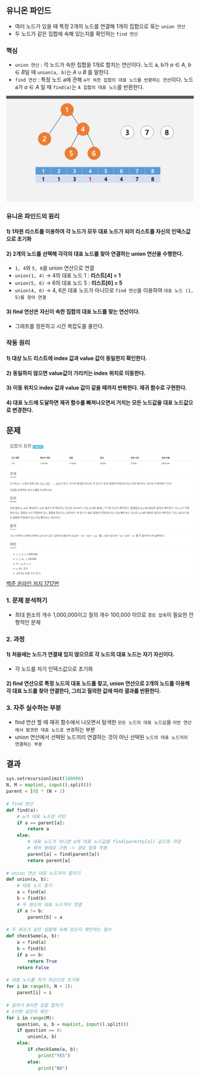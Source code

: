## 유니온 파인드
* 여러 노드가 있을 때 특정 2개의 노드를 연결해 1개의 집합으로 묶는 `union 연산`
* 두 노드가 같은 집합에 속해 있는지를 확인하는 `find 연산`

### 핵심
* `union 연산` : 각 노드가 속한 집합을 1개로 합치는 연산이다. 노드 a, b가 $a \in A$, $b \in B$일 때 `union(a, b)`는 $A \cup B$ 를 말한다.
* `find 연산` : 특정 노드 a에 관해 `a가 속한 집합의 대표 노드를 반환하는 연산`이다. 노드 a가 $a \in A$ 일 때 `find(a)`는 `A 집합의 대표 노드`를 반환한다.

![Alt text](../img/유니온파인드.png)   

### 유니온 파인드의 원리
#### 1) 1차원 리스트를 이용하여 각 노드가 모두 대표 노드가 되어 리스트를 자신의 인덱스값으로 초기화

#### 2) 2개의 노드를 선택해 각각의 대표 노드를 찾아 연결하는 union 연산을 수행한다.
* `1, 4`와 `5, 6`을 union 연산으로 연결
* `union(1, 4)` -> 4의 대표 노드 1 : **리스트[4] = 1**
* `union(5, 6)` -> 6의 대표 노드 5 : **리스트[6] = 5**
* `union(4, 6)` -> 4, 6은 대표 노드가 아니므로 `find 연산`을 이용하여 `대표 노드 (1, 5)를 찾아 연결`

#### 3) find 연산은 자신이 속한 집합의 대표 노드를 찾는 연산이다.
* 그래프를 정돈하고 시간 복잡도를 줄인다.

### 작동 원리
#### 1) 대상 노드 리스트에 index 값과 value 값이 동일한지 확인한다.
#### 2) 동일하지 않으면 value값이 가리키는 index 위치로 이동한다.
#### 3) 이동 위치으 index 값과 value 값이 같을 때까지 반복한다. 재귀 함수로 구현한다.
#### 4) 대표 노드에 도달하면 재귀 함수를 빠져나오면서 거치는 모든 노드값을 대표 노드값으로 변경한다.

## 문제
![Alt text](../img/집합의표현.png)   
[백준 온라인 저지 1717번](https://www.acmicpc.net/problem/1717)

### 1. 문제 분석하기
* 최대 원소의 개수 1,000,000이고 질의 개수 100,000 이므로 `경로 압축`이 필요한 전형적인 문제

### 2. 과정
#### 1) 처음에는 노드가 연결돼 있지 않으므로 각 노드의 대표 노드는 자기 자신이다.
* 각 노드를 자기 인덱스값으로 초기화

#### 2) find 연산으로 특정 노드의 대표 노드를 찾고, union 연산으로 2개의 노드를 이용해 각 대표 노드를 찾아 연결한다, 그리고 질의한 값에 따라 결과를 반환한다.

### 3. 자주 실수하는 부분
* find 연산 할 때 재귀 함수에서 나오면서 탐색한 `모든 노드의 대표 노드값`을 `이번 연산에서 발견한 대표 노드로 변경`하는 부분
* union 연산에서 선택된 노드끼리 연결하는 것이 아닌 선택된 `노드의 대표 노드끼리 연결하는 부분`

## 결과
```python
sys.setrecursionlimit(100000)
N, M = map(int, input().split())
parent = [0] * (N + 1)

# find 연산
def find(a):
    # a가 대표 노드면 리턴
    if a == parent[a]:
        return a
    else:
        # 대표 노드가 아니면 a의 대표 노드값을 find(parentp[a]) 값으로 저장
        # 재귀 형태로 구현 -> 경로 압축 부분
        parent[a] = find(parent[a])
        return parent[a]

# union 연산 대표 노드끼리 합치기
def union(a, b):
    # 대표 노드 찾기
    a = find(a)
    b = find(b)
    # 두 원소의 대표 노드끼리 연결
    if a != b:
        parent[b] = a

# 두 원소가 같은 집합에 속해 있는지 확인하는 함수
def checkSame(a, b):
    a = find(a)
    b = find(b)
    if a == b:
        return True
    return False

# 대표 노드를 자기 자신으로 초기화
for i in range(0, N + 1):
    parent[i] = i

# 질의가 0이면 집합 합치기
# 1이면 같은지 확인
for i in range(M):
    question, a, b = map(int, input().split())
    if question == 0:
        union(a, b)
    else:
        if checkSame(a, b):
            print("YES")
        else:
            print("NO")
```